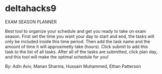 # deltahacks9

EXAM SEASON PLANNER

Best tool to organize your schedule and get you ready to take on exam season. First set the time you want your day to start and end, the tasks will only be included inside this time period. Then add the task name and the amount of time it will approximetly take (hours). Click submit to add this task to the list of all tasks. After all of the tasks are submitted, click plan day, and this tool will make the optimal schedule for you!


By: Adin Aviv, Manan Sharma, Hussain Muhammed, Ethan Patterson
